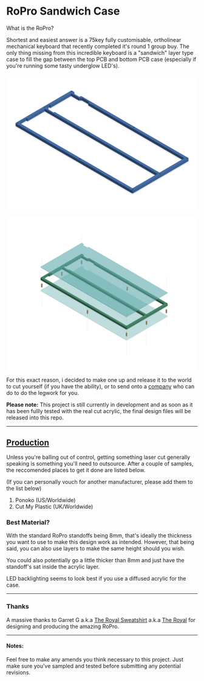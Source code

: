 # RoPro Sandwich Case

What is the RoPro?

Shortest and easiest answer is a 75key fully customisable, ortholinear mechanical keyboard that recently completed it's round 1 group buy. The only thing missing from this incredible keyboard is a "sandwich" layer type case to fill the gap between the top PCB and bottom PCB case (especially if you're running some tasty underglow LED's).

![%|](/Renders/RoPro-AcrylicCase_Render.png 'RoPro Case Render')

![%|](/Renders/RoPro-AcrylicCase_Build.png 'RoPro Case Build')

For this exact reason, i decided to make one up and release it to the world to cut yourself (if you have the ability), or to send onto a [company](#production) who can do to do the legwork for you.

**Please note:**
This project is still currently in development and as soon as it has been fullly tested with the real cut acrylic, the final design files will be released into this repo.

---

## [Production](#production)

Unless you're balling out of control, getting something laser cut generally speaking is something you'll need to outsource. After a couple of samples, the reccomended places to get it done are listed below.

(If you can personally vouch for another manufacturer, please add them to the list below)

1. Ponoko (US/Worldwide)
2. Cut My Plastic (UK/Worldwide)

### Best Material?

With the standard RoPro standoffs being 8mm, that's ideally the thickness you want to use to make this design work as intended. However, that being said, you can also use layers to make the same height should you wish.

You could also potentially go a little thicker than 8mm and just have the standoff's sat inside the acrylic layer.

LED backlighting seems to look best if you use a diffused acrylic for the case.

---

### Thanks

A massive thanks to Garret G a.k.a [The Royal Sweatshirt](https://github.com/TheRoyalSweatshirt "The Royal Sweatshirt") a.k.a [The Royal](https://www.reddit.com/u/the_royal "The Royal") for designing and producing the amazing RoPro.

---

#### Notes:

Feel free to make any amends you think necessary to this project. Just make sure you've sampled and tested before submitting any potential revisions.
